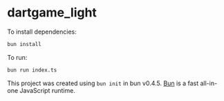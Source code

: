 # dartgame_light

To install dependencies:

```bash
bun install
```

To run:

```bash
bun run index.ts
```

This project was created using `bun init` in bun v0.4.5. [Bun](https://bun.sh) is a fast all-in-one JavaScript runtime.
